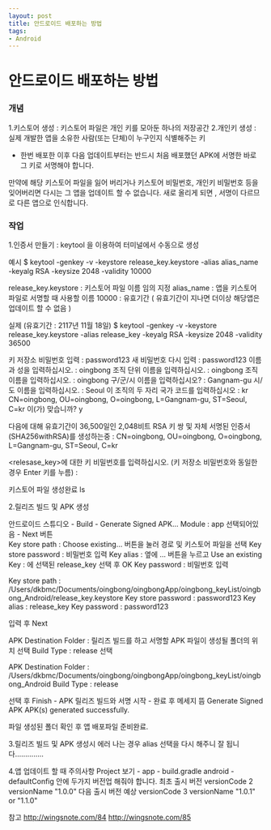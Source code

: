 ```yaml
---
layout: post
title: 안드로이드 배포하는 방법
tags:
- Android
---
```



# 안드로이드 배포하는 방법


### 개념

1.키스토어 생성 : 키스토어 파일은 개인 키를 모아둔 하나의 저장공간 
2.개인키 생성 : 실제 개발한 앱을 소유한 사람(또는 단체)이 누구인지 식별해주는 키 

* 한번 배포한 이후 다음 업데이트부터는 반드시 처음 배포했던 APK에 서명한 바로 그 키로 서명해야 합니다. 

만약에 해당 키스토어 파일을 잃어 버리거나 키스토어 비밀번호, 개인키 비밀번호 등을 잊어버리면 다시는 그 앱을 업데이트 할 수 없습니다. 
새로 올리게 되면 , 서명이 다르므로 다른 앱으로 인식합니다. 



### 작업

1.인증서 만들기 : keytool 을 이용하여 터미널에서 수동으로 생성

예시 
$ keytool -genkey -v -keystore release_key.keystore -alias alias_name -keyalg RSA -keysize 2048 -validity 10000 

release_key.keystore : 키스토어 파일 이름 임의 지정 
alias_name : 앱을 키스토어 파일로 서명할 때 사용할 이름 
10000 : 유효기간 ( 유효기간이 지나면 더이상 해당앱은 업데이트 할 수 없음 ) 

실제 (유효기간 : 2117년 11월 18일) 
$ keytool -genkey -v -keystore release_key.keystore -alias release_key -keyalg RSA -keysize 2048 -validity 36500 

키 저장소 비밀번호 입력 : password123 
새 비밀번호 다시 입력 : password123 
이름과 성을 입력하십시오. : oingbong 
조직 단위 이름을 입력하십시오. : oingbong 
조직 이름을 입력하십시오. : oingbong 
구/군/시 이름을 입력하십시오? : Gangnam-gu 
시/도 이름을 입력하십시오. : Seoul 
이 조직의 두 자리 국가 코드를 입력하십시오 : kr 
CN=oingbong, OU=oingbong, O=oingbong, L=Gangnam-gu, ST=Seoul, C=kr 이(가) 맞습니까? y 

다음에 대해 유효기간이 36,500일인 2,048비트 RSA 키 쌍 및 자체 서명된 인증서 (SHA256withRSA)를 생성하는중 
 : CN=oingbong, OU=oingbong, O=oingbong, L=Gangnam-gu, ST=Seoul, C=kr 

<relesase_key>에 대한 키 비밀번호를 입력하십시오. 
(키 저장소 비밀번호와 동일한 경우 Enter 키를 누름) :  

키스토어 파일 생성완료 ls 



2.릴리즈 빌드 및 APK 생성

안드로이드 스튜디오 - Build - Generate Signed APK… 
Module : app 선택되어있음 - Next 버튼  
Key store path : Choose existing… 버튼을 눌러 경로 및 키스토어 파일을 선택 
Key store password : 비밀번호 입력 
Key alias : 옆에 … 버튼을 누르고 Use an existing Key : 에 선택된 release_key 선택 후 OK 
Key password : 비밀번호 입력 

Key store path : /Users/dkbmc/Documents/oingbong/oingbongApp/oingbong_keyList/oingbong_Android/release_key.keystore 
Key store password : password123 
Key alias : release_key 
Key password : password123 

입력 후 Next 

APK Destination Folder : 릴리즈 빌드를 하고 서명할 APK 파일이 생성될 폴더의 위치 선택 
Build Type : release 선택 

APK Destination Folder : /Users/dkbmc/Documents/oingbong/oingbongApp/oingbong_keyList/oingbong_Android 
Build Type : release  

선택 후 Finish - APK 릴리즈 빌드와 서명 시작 - 완료 후 메세지 뜸 
Generate Signed APK 
APK(s) generated successfully. 

파일 생성된 폴더 확인 후 앱 배포파일 준비완료. 



3.릴리즈 빌드 및 APK 생성시 에러 나는 경우 
alias 선택을 다시 해주니 잘 됩니다………….. 



4.앱 업데이트 할 때 주의사항 
Project 보기 - app - build.gradle 
android - defaultConfig 안에 두가지 버전업 해줘야 합니다. 
최초 출시 버전 
versionCode 2 
versionName "1.0.0" 
다음 출시 버전 예상 
versionCode 3 
versionName "1.0.1" or "1.1.0" 


참고 
http://wingsnote.com/84
http://wingsnote.com/85

